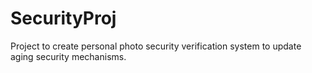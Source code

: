 # SecurityProj
Project to create personal photo security verification system to update aging security mechanisms.
